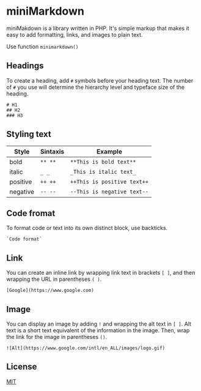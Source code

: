 # miniMarkdown

miniMakdown is a library written in PHP. It's simple markup that makes it easy to add formatting, links, and images to plain text. 

Use function `minimarkdown()`

## Headings

To create a heading, add `#` symbols before your heading text. The number of `#` you use will determine the hierarchy level and typeface size of the heading.

```
# H1
## H2
### H3
```
## Styling text

| Style    | Sintaxis  | Example                       |
|----------|-----------|-------------------------------|
| bold     | `** **`   | `**This is bold text**`       |
| italic   | `_ _`     | `_This is italic text_`       |
| positive | `++ ++`   | `++This is positive text++`   |
| negative | `-- --`   | `--This is negative text--`   |

## Code fromat

To format code or text into its own distinct block, use backticks.

```
`Code format`
```


## Link

You can create an inline link by wrapping link text in brackets `[ ]`, and then wrapping the URL in parentheses `( )`.

```
[Google](https://www.google.com)
```

## Image

You can display an image by adding `!` and wrapping the alt text in `[ ]`. Alt text is a short text equivalent of the information in the image. Then, wrap the link for the image in parentheses `()`.

```
![Alt](https://www.google.com/intl/en_ALL/images/logo.gif)
```

## License

[MIT](https://github.com/stndc/miniMarkdown/blob/main/LICENSE.md)
